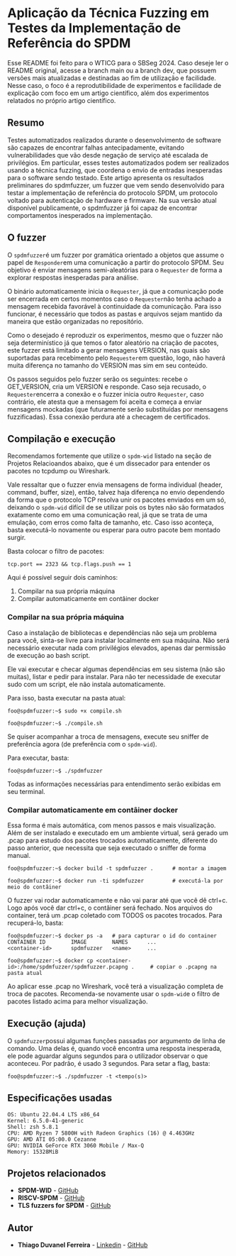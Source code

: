 # Aplicação da Técnica Fuzzing em Testes da Implementação de Referência do SPDM

Esse README foi feito para o WTICG para o SBSeg 2024. Caso deseje ler o README original, acesse a branch main ou a branch dev, que possuem versões mais atualizadas e destinadas ao fim de utilização e facilidade. Nesse caso, o foco é a reprodutibilidade de experimentos e facilidade de explicação com foco em um artigo científico, além dos experimentos relatados no próprio artigo científico.

## Resumo
Testes automatizados realizados durante o desenvolvimento de software são capazes de encontrar falhas antecipadamente, evitando vulnerabilidades que vão desde negação de serviço até escalada de privilégios. Em particular, esses testes automatizados podem ser realizados usando a técnica fuzzing, que coordena o envio de entradas inesperadas para o software sendo testado. Este artigo apresenta os resultados preliminares do spdmfuzzer, um fuzzer que vem sendo desenvolvido para testar a implementação de referência do protocolo SPDM, um protocolo voltado para autenticação de hardware e firmware. Na sua versão atual disponível publicamente, o spdmfuzzer já foi capaz de encontrar comportamentos inesperados na implementação.

## O fuzzer

O ``spdmfuzzer``é um fuzzer por gramática orientado a objetos que assume o papel de ``Responder``em uma comunicação a partir do protocolo SPDM. Seu objetivo é enviar mensagens semi-aleatórias para o ``Requester`` de forma a explorar respostas inesperadas para análise.

O binário automaticamente inicia o ``Requester``, já que a comunicação pode ser encerrada em certos momentos caso o ``Requester``não tenha achado a mensagem recebida favorável à continuidade da comunicação. Para isso funcionar, é necessário que todos as pastas e arquivos sejam mantido da maneira que estão organizadas no repositório.

Como o desejado é reproduzir os experimentos, mesmo que o fuzzer não seja determinístico já que temos o fator aleatório na criação de pacotes, este fuzzer está limitado a gerar mensagens VERSION, nas quais são suportadas para recebimento pelo ``Requester``em questão, logo, não haverá muita diferença no tamanho do VERSION mas sim em seu conteúdo.

Os passos seguidos pelo fuzzer serão os seguintes: recebe o GET_VERSION, cria um VERSION e responde. Caso seja recusado, o ``Requester``encerra a conexão e o fuzzer inicia outro ``Requester``, caso contrário, ele atesta que a mensagem foi aceita e começa a enviar mensagens mockadas (que futuramente serão substituídas por mensagens fuzzificadas). Essa conexão perdura até a checagem de certificados.

## Compilação e execução

Recomendamos fortemente que utilize o ``spdm-wid`` listado na seção de Projetos Relacioandos abaixo, que é um dissecador para entender os pacotes no tcpdump ou Wireshark.

Vale ressaltar que o fuzzer envia mensagens de forma individual (header, command, buffer, size), então, talvez haja diferença no envio dependendo da forma que o protocolo TCP resolva unir os pacotes enviados em um só, deixando o ``spdm-wid`` difícil de se utilizar pois os bytes não são formatados exatamente como em uma comunicação real, já que se trata de uma emulação, com erros como falta de tamanho, etc. Caso isso aconteça, basta executá-lo novamente ou esperar para outro pacote bem montado surgir.

Basta colocar o filtro de pacotes:
```
tcp.port == 2323 && tcp.flags.push == 1
```

Aqui é possível seguir dois caminhos:
1. Compilar na sua própria máquina
2. Compilar automaticamente em contâiner docker

### Compilar na sua própria máquina

Caso a instalação de bibliotecas e dependências não seja um problema para você, sinta-se livre para instalar localmente em sua máquina. Não será necessário executar nada com privilégios elevados, apenas dar permissão de execução ao bash script.

Ele vai executar e checar algumas dependências em seu sistema (não são muitas), listar e pedir para instalar. Para não ter necessidade de executar sudo com um script, ele não instala automaticamente.

Para isso, basta executar na pasta atual:
```console
foo@spdmfuzzer:~$ sudo +x compile.sh

foo@spdmfuzzer:~$ ./compile.sh
```
Se quiser acompanhar a troca de mensagens, execute seu sniffer de preferência agora (de preferência com o ``spdm-wid``).

Para executar, basta:
```console
foo@spdmfuzzer:~$ ./spdmfuzzer
```

Todas as informações necessárias para entendimento serão exibidas em seu terminal.

### Compilar automaticamente em contâiner docker

Essa forma é mais automática, com menos passos e mais visualização. Além de ser instalado e executado em um ambiente virtual, será gerado um .pcap para estudo dos pacotes trocados automaticamente, diferente do passo anterior, que necessita que seja executado o sniffer de forma manual.

```console
foo@spdmfuzzer:~$ docker build -t spdmfuzzer .      # montar a imagem

foo@spdmfuzzer:~$ docker run -ti spdmfuzzer         # executá-la por meio do contâiner
```

O fuzzer vai rodar automaticamente e não vai parar até que você dê ctrl+c. Logo após você dar ctrl+c, o contâiner será fechado. Nos arquivos do container, terá um .pcap coletado com TODOS os pacotes trocados. Para recuperá-lo, basta:

```console
foo@spdmfuzzer:~$ docker ps -a   # para capturar o id do container
CONTAINER ID        IMAGE        NAMES      ...
<container-id>      spdmfuzzer   <name>     ...

foo@spdmfuzzer:~$ docker cp <container-id>:/home/spdmfuzzer/spdmfuzzer.pcapng .     # copiar o .pcapng na pasta atual
```
Ao aplicar esse .pcap no Wireshark, você terá a visualização completa de troca de pacotes. Recomenda-se novamente usar o ``spdm-wid``e o filtro de pacotes listado acima para melhor visualização.

## Execução (ajuda)

O ``spdmfuzzer``possui algumas funções passadas por argumento de linha de comando. Uma delas é, quando você encontra uma resposta inesperada, ele pode aguardar alguns segundos para o utilizador observar o que aconteceu. Por padrão, é usado 3 segundos. Para setar a flag, basta:

```
foo@spdmfuzzer:~$ ./spdmfuzzer -t <tempo(s)>
```

## Especificações usadas

```console
OS: Ubuntu 22.04.4 LTS x86_64
Kernel: 6.5.0-41-generic
Shell: zsh 5.8.1
CPU: AMD Ryzen 7 5800H with Radeon Graphics (16) @ 4.463GHz 
GPU: AMD ATI 05:00.0 Cezanne 
GPU: NVIDIA GeForce RTX 3060 Mobile / Max-Q 
Memory: 15328MiB 
```

## Projetos relacionados
* **SPDM-WID** - [GitHub](https://github.com/th-duvanel/spdm-wid)
* **RISCV-SPDM** - [GitHub](https://github.com/th-duvanel/riscv-spdm)
* **TLS fuzzers for SPDM** - [GitHub](https://github.com/th-duvanel/fuzzer-tests)

## Autor

* **Thiago Duvanel Ferreira** - [Linkedin](https://www.linkedin.com/in/thiago-duvanel-ferreira-142028244/) - [GitHub](https://github.com/th-duvanel)



